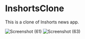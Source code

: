 # InshortsClone
This is a clone of Inshorts news app.

![Screenshot (61)](https://user-images.githubusercontent.com/59633464/158439872-dcf54eb7-87e9-438a-91c4-aaeef248749d.png)
![Screenshot (63)](https://user-images.githubusercontent.com/59633464/158440474-ed2032e9-c1a9-4b19-8aa8-cec6c18b277d.png)
